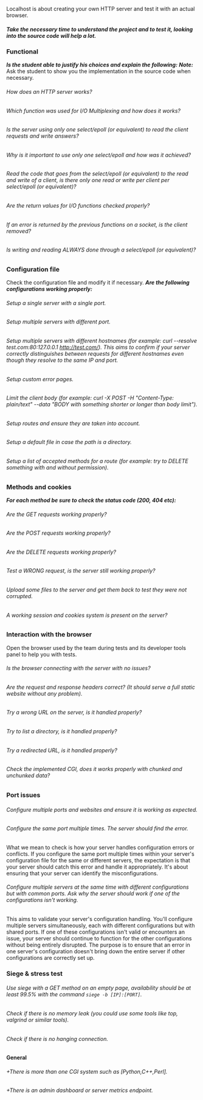 Localhost is about creating your own HTTP server and test it with an actual browser.

##### Take the necessary time to understand the project and to test it, looking into the source code will help a lot.

### Functional

**_Is the student able to justify his choices and explain the following:_**
**_Note:_** Ask the student to show you the implementation in the source code when necessary.

###### How does an HTTP server works?

###### Which function was used for I/O Multiplexing and how does it works?

###### Is the server using only one select/epoll (or equivalent) to read the client requests and write answers?

###### Why is it important to use only one select/epoll and how was it achieved?

###### Read the code that goes from the select/epoll (or equivalent) to the read and write of a client, is there only one read or write per client per select/epoll (or equivalent)?

###### Are the return values for I/O functions checked properly?

###### If an error is returned by the previous functions on a socket, is the client removed?

###### Is writing and reading ALWAYS done through a select/epoll (or equivalent)?

### Configuration file

Check the configuration file and modify it if necessary.
**_Are the following configurations working properly:_**

###### Setup a single server with a single port.

###### Setup multiple servers with different port.

###### Setup multiple servers with different hostnames (for example: curl --resolve test.com:80:127.0.0.1 http://test.com/). This aims to confirm if your server correctly distinguishes between requests for different hostnames even though they resolve to the same IP and port.

###### Setup custom error pages.

###### Limit the client body (for example: curl -X POST -H "Content-Type: plain/text" --data "BODY with something shorter or longer than body limit").

###### Setup routes and ensure they are taken into account.

###### Setup a default file in case the path is a directory.

###### Setup a list of accepted methods for a route (for example: try to DELETE something with and without permission).

### Methods and cookies

**_For each method be sure to check the status code (200, 404 etc):_**

###### Are the GET requests working properly?

###### Are the POST requests working properly?

###### Are the DELETE requests working properly?

###### Test a WRONG request, is the server still working properly?

###### Upload some files to the server and get them back to test they were not corrupted.

###### A working session and cookies system is present on the server?

### Interaction with the browser

Open the browser used by the team during tests and its developer tools panel to help you with tests.

###### Is the browser connecting with the server with no issues?

###### Are the request and response headers correct? (It should serve a full static website without any problem).

###### Try a wrong URL on the server, is it handled properly?

###### Try to list a directory, is it handled properly?

###### Try a redirected URL, is it handled properly?

###### Check the implemented CGI, does it works properly with chunked and unchunked data?

### Port issues

###### Configure multiple ports and websites and ensure it is working as expected.

###### Configure the same port multiple times. The server should find the error.

What we mean to check is how your server handles configuration errors or conflicts. If you configure the same port multiple times within your server's configuration file for the same or different servers, the expectation is that your server should catch this error and handle it appropriately. It's about ensuring that your server can identify the misconfigurations.

###### Configure multiple servers at the same time with different configurations but with common ports. Ask why the server should work if one of the configurations isn't working.

This aims to validate your server's configuration handling.
You'll configure multiple servers simultaneously, each with different configurations but with shared ports. If one of these configurations isn't valid or encounters an issue, your server should continue to function for the other configurations without being entirely disrupted. The purpose is to ensure that an error in one server's configuration doesn't bring down the entire server if other configurations are correctly set up.

### Siege & stress test

###### Use siege with a GET method on an empty page, availability should be at least 99.5% with the command `siege -b [IP]:[PORT]`.

###### Check if there is no memory leak (you could use some tools like top, valgrind or similar tools).

###### Check if there is no hanging connection.

#### General

###### +There is more than one CGI system such as [Python,C++,Perl].

###### +There is an admin dashboard or server metrics endpoint.
